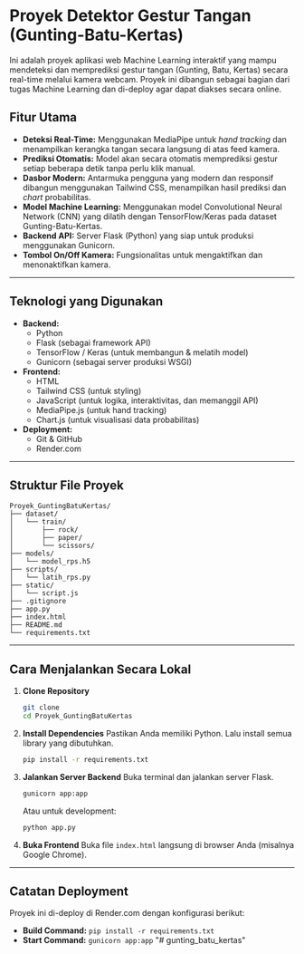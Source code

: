 # Proyek Detektor Gestur Tangan (Gunting-Batu-Kertas)

Ini adalah proyek aplikasi web Machine Learning interaktif yang mampu mendeteksi dan memprediksi gestur tangan (Gunting, Batu, Kertas) secara real-time melalui kamera webcam. Proyek ini dibangun sebagai bagian dari tugas Machine Learning dan di-deploy agar dapat diakses secara online.

## Fitur Utama

- **Deteksi Real-Time:** Menggunakan MediaPipe untuk _hand tracking_ dan menampilkan kerangka tangan secara langsung di atas feed kamera.
- **Prediksi Otomatis:** Model akan secara otomatis memprediksi gestur setiap beberapa detik tanpa perlu klik manual.
- **Dasbor Modern:** Antarmuka pengguna yang modern dan responsif dibangun menggunakan Tailwind CSS, menampilkan hasil prediksi dan _chart_ probabilitas.
- **Model Machine Learning:** Menggunakan model Convolutional Neural Network (CNN) yang dilatih dengan TensorFlow/Keras pada dataset Gunting-Batu-Kertas.
- **Backend API:** Server Flask (Python) yang siap untuk produksi menggunakan Gunicorn.
- **Tombol On/Off Kamera:** Fungsionalitas untuk mengaktifkan dan menonaktifkan kamera.

---

## Teknologi yang Digunakan

- **Backend:**
  - Python
  - Flask (sebagai framework API)
  - TensorFlow / Keras (untuk membangun & melatih model)
  - Gunicorn (sebagai server produksi WSGI)
- **Frontend:**
  - HTML
  - Tailwind CSS (untuk styling)
  - JavaScript (untuk logika, interaktivitas, dan memanggil API)
  - MediaPipe.js (untuk hand tracking)
  - Chart.js (untuk visualisasi data probabilitas)
- **Deployment:**
  - Git & GitHub
  - Render.com

---

## Struktur File Proyek

```
Proyek_GuntingBatuKertas/
├── dataset/
│   └── train/
│       ├── rock/
│       ├── paper/
│       └── scissors/
├── models/
│   └── model_rps.h5
├── scripts/
│   └── latih_rps.py
├── static/
│   └── script.js
├── .gitignore
├── app.py
├── index.html
├── README.md
└── requirements.txt
```

---

## Cara Menjalankan Secara Lokal

1.  **Clone Repository**

    ```bash
    git clone
    cd Proyek_GuntingBatuKertas
    ```

2.  **Install Dependencies**
    Pastikan Anda memiliki Python. Lalu install semua library yang dibutuhkan.

    ```bash
    pip install -r requirements.txt
    ```

3.  **Jalankan Server Backend**
    Buka terminal dan jalankan server Flask.

    ```bash
    gunicorn app:app
    ```

    Atau untuk development:

    ```bash
    python app.py
    ```

4.  **Buka Frontend**
    Buka file `index.html` langsung di browser Anda (misalnya Google Chrome).

---

## Catatan Deployment

Proyek ini di-deploy di Render.com dengan konfigurasi berikut:

- **Build Command:** `pip install -r requirements.txt`
- **Start Command:** `gunicorn app:app`
"# gunting_batu_kertas" 
